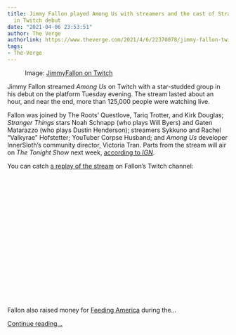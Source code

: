 ```yaml
---
title: Jimmy Fallon played Among Us with streamers and the cast of Stranger Things
  in Twitch debut
date: "2021-04-06 23:53:51"
author: The Verge
authorlink: https://www.theverge.com/2021/4/6/22370078/jimmy-fallon-twitch-stream-among-us-stranger-things
tags:
- The-Verge
---
```

<figure>
      <img alt="" src="https://cdn.vox-cdn.com/thumbor/B5Pupw69-gOXMqis6_aENTeZWoo=/0x15:1016x692/1310x873/cdn.vox-cdn.com/uploads/chorus_image/image/69084365/image__2_.10.png" />
        <figcaption>Image: <a class="ql-link" href="https://www.twitch.tv/jimmyfallon" target="_blank">JimmyFallon on Twitch</a></figcaption>
    </figure>

  <p id="ZpQzLf">Jimmy Fallon streamed <em>Among Us</em> on Twitch with a star-studded group in his debut on the platform Tuesday evening. The stream lasted about an hour, and near the end, more than 125,000 people were watching live.</p>
<p id="J5IYuv">Fallon was joined by The Roots’ Questlove, Tariq Trotter, and Kirk Douglas; <em>Stranger Things </em>stars Noah Schnapp (who plays Will Byers) and Gaten Matarazzo (who plays Dustin Henderson); streamers Sykkuno and Rachel “Valkyrae” Hofstetter; YouTuber Corpse Husband; and <em>Among Us</em> developer InnerSloth’s community director, Victoria Tran. Parts from the stream will air on <em>The Tonight Show</em> next week, <a href="https://www.ign.com/articles/jimmy-fallon-tonight-show-twitch-among-us-stranger-things">according to <em>IGN</em></a>.</p>
<p id="AnP1pj">You can catch <a href="https://www.twitch.tv/videos/978024828?filter=archives&amp;sort=time">a replay of the stream</a> on Fallon’s Twitch channel:</p>
<div id="zGLcyk"><div style="left: 0; width: 100%; height: 0; position: relative; padding-bottom: 56.25%;"></div></div>
<p id="B819Hy">Fallon also raised money for <a href="https://www.feedingamerica.org/">Feeding America</a> during the...</p>
  <p>
    <a href="https://www.theverge.com/2021/4/6/22370078/jimmy-fallon-twitch-stream-among-us-stranger-things">Continue reading&hellip;</a>
  </p>